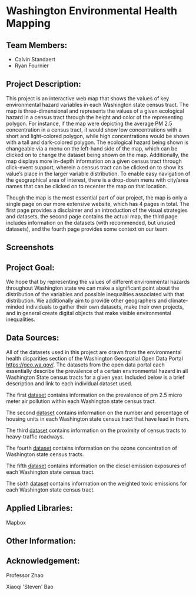 # Washington Environmental Health Mapping

## Team Members:
- Calvin Standaert
- Ryan Fournier

## Project Description:

This project is an interactive web map that shows the values of key environmental hazard variables in each Washington state census tract. The map is three-dimensional and represents the values of a given ecological hazard in a census tract through the height and color of the representing polygon. For instance, if the map were depicting the average PM 2.5 concentration in a census tract, it would show low concentrations with a short and light-colored polygon, while high concentrations would be shown with a tall and dark-colored polygon. The ecological hazard being shown is changeable via a menu on the left-hand side of the map, which can be clicked on to change the dataset being shown on the map. Additionally, the map displays more in-depth information on a given census tract through click-event support, wherein a census tract can be clicked on to show its value’s place in the larger variable distribution. To enable easy navigation of the geographical area of interest, there is a drop-down menu with city/area names that can be clicked on to recenter the map on that location.

Though the map is the most essential part of our project, the map is only a single page on our more extensive website, which has 4 pages in total. The first page provides a disclaimer and an introduction of the visual strategies and datasets, the second page contains the actual map, the third page includes information on the datasets (with recommended, but unused datasets), and the fourth page provides some context on our team.

## Screenshots

## Project Goal:

We hope that by representing the values of different environmental hazards throughout Washington state we can make a significant point about the distribution of the variables and possible inequalities associated with that distribution. We additionally aim to provide other geographers and climate-minded individuals to gather their own datasets, make their own projects, and in general create digital objects that make visible environmental inequalities.

## Data Sources:

All of the datasets used in this project are drawn from the environmental health disparities section of the Washington Geospatial Open Data Portal https://geo.wa.gov/. The datasets from the open data portal each essentially describe the prevalence of a certain environmental hazard in all Washington State census tracts for a given year. Included below is a brief description and link to each individual dataset used.

The first [dataset](https://geo.wa.gov/datasets/WADOH::pm2-5-concentration-current-version/about) contains information on the prevalence of pm 2.5 micro meter air pollution within each Washington state census tract.

The second [dataset](https://geo.wa.gov/datasets/WADOH::lead-risk-from-housing-current-version/about 
) contains information on the number and percentage of housing units in each Washington state census tract that have lead in them.

The third [dataset](https://geo.wa.gov/datasets/WADOH::proximity-to-heavy-traffic-roadways-current-version/about) contains information on the proximity of census tracts to heavy-traffic roadways.

The fourth [dataset](https://geo.wa.gov/datasets/WADOH::ozone-concentration-current-version/about
) contains information on the ozone concentration of Washington state census tracts.

The fifth [dataset](https://geo.wa.gov/datasets/WADOH::nox-diesel-emissions-annual-tons-km2-current-version/about ) contains information on the diesel emission exposures of each Washington state census tract.

The sixth [dataset](https://geo.wa.gov/datasets/WADOH::toxic-releases-from-facilities-rsei-model-current-version/about ) contains information on the weighted toxic emissions for each Washington state census tract.


## Applied Libraries:

Mapbox

## Other Information:

## Acknowledgement:

Professor Zhao

Xiaoqi 'Steven' Bao

